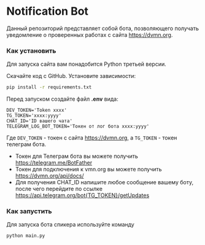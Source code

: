 # Notification Bot
Данный репозиторий представляет собой бота, позволяющего получать уведомление о проверенных работах с сайта https://dvmn.org.

### Как установить
Для запуска сайта вам понадобится Python третьей версии.

Скачайте код с GitHub. Установите зависимости:

```sh
pip install -r requirements.txt
```

Перед запуском создайте файл **.env** вида:
```properties
DEV_TOKEN='Token хххх'
TG_TOKEN='хххх:уууу'
CHAT_ID='ID вашего чата'
TELEGRAM_LOG_BOT_TOKEN='Токен от лог бота хххх:yyyy'
```
Где `DEV_TOKEN` - токен с сайта  https://dvmn.org, а `TG_TOKEN` - токен телеграм бота.

- Токен для Телеграм бота вы можете получить https://telegram.me/BotFather
- Токен для подключения к vmn.org вы можете получить https://dvmn.org/api/docs/
- Для получения CHAT_ID напишите любое сообщение вашему боту, после чего перейдите по ссылке https://api.telegram.org/bot{TG_TOKEN}/getUpdates 

### Как запустить
Для запуска бота спикера используйте команду
```sh
python main.py 
```
